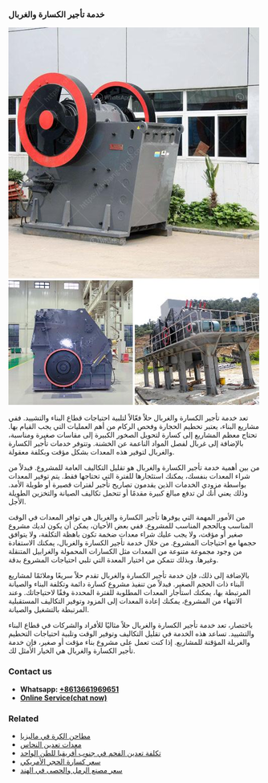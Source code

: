 <h3>خدمة تأجير الكسارة والغربال</h3><img src='1701850859.jpg' alt=''><p>تعد خدمة تأجير الكسارة والغربال حلاً فعّالاً لتلبية احتياجات قطاع البناء والتشييد. ففي مشاريع البناء، يعتبر تحطيم الحجارة وفحص الركام من أهم العمليات التي يجب القيام بها. تحتاج معظم المشاريع إلى كسارة لتحويل الصخور الكبيرة إلى مقاسات صغيرة ومناسبة، بالإضافة إلى غربال لفصل المواد الناعمة عن الخشنة. وتتوفر خدمات تأجير الكسارة والغربال لتوفير هذه المعدات بشكل مؤقت وبكلفة معقولة.</p><p>من بين أهمية خدمة تأجير الكسارة والغربال هو تقليل التكاليف العامة للمشروع. فبدلاً من شراء المعدات بنفسك، يمكنك استئجارها للفترة التي تحتاجها فقط. يتم توفير المعدات بواسطة مزودي الخدمات الذين يقدمون تصاريح تأجير لفترات قصيرة أو طويلة الأمد. وذلك يعني أنك لن تدفع مبالغ كبيرة مقدمًا أو تتحمل تكاليف الصيانة والتخزين الطويلة الأجل.</p><p>من الأمور المهمة التي يوفرها تأجير الكسارة والغربال هي توافر المعدات في الوقت المناسب وبالحجم المناسب للمشروع. ففي بعض الأحيان، يمكن أن يكون لديك مشروع صغير أو مؤقت، ولا يجب عليك شراء معدات ضخمة تكون باهظة التكلفة، ولا يتوافق حجمها مع احتياجات المشروع. من خلال خدمة تأجير الكسارة والغربال، يمكنك الاستفادة من وجود مجموعة متنوعة من المعدات مثل الكسارات المحمولة والغرابيل المتنقلة وغيرها. وبذلك تتمكن من اختيار المعدة التي تلبي احتياجات المشروع بدقة.</p><p>بالإضافة إلى ذلك، فإن خدمة تأجير الكسارة والغربال تقدم حلاً سريعًا وملائمًا لمشاريع البناء ذات الحجم الصغير. فبدلاً من تنفيذ مشروع كسارة دائمة وتكلفة البناء والصيانة المرتبطة بها، يمكنك استأجار المعدات المطلوبة للفترة المحددة وفقًا لاحتياجاتك. وعند الانتهاء من المشروع، يمكنك إعادة المعدات إلى المزود وتوفير التكاليف المستقبلية المرتبطة بالتشغيل والصيانة.</p><p>باختصار، تعد خدمة تأجير الكسارة والغربال حلاً مثاليًا للأفراد والشركات في قطاع البناء والتشييد. تساعد هذه الخدمة في تقليل التكاليف وتوفير الوقت وتلبية احتياجات التحطيم والغربلة المؤقتة للمشاريع. إذا كنت تعمل على مشروع بناء مؤقت أو صغير، فإن خدمة تأجير الكسارة والغربال هي الخيار الأمثل لك.</p><h3>Contact us</h3><ul><li><strong>Whatsapp:&nbsp;<a href="https://wa.me/8613661969651">+8613661969651</a></strong></li><li><a href="https://swt.shibang-china.com/?git&amp;zhl&amp;خدمة تأجير الكسارة والغربال"><strong>Online Service(chat now)</strong></a></li></ul><h3>Related</h3><ul><li><a href='مطاحن الكرة في ماليزيا.md'>مطاحن الكرة في ماليزيا</a></li><li><a href='معدات تعدين النحاس.md'>معدات تعدين النحاس</a></li><li><a href='تكلفة تعدين الفحم في جنوب أفريقيا للطن الواحد.md'>تكلفة تعدين الفحم في جنوب أفريقيا للطن الواحد</a></li><li><a href='سعر كسارة الحجر الأمريكي.md'>سعر كسارة الحجر الأمريكي</a></li><li><a href='سعر مصنع الرمل والحصى في الهند.md'>سعر مصنع الرمل والحصى في الهند</a></li></ul>